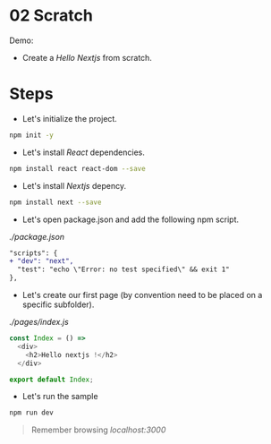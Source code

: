 # 02 Scratch

Demo:
  - Create a _Hello Nextjs_ from scratch.
  
# Steps

- Let's initialize the project.

```bash
npm init -y
```

- Let's install _React_ dependencies.

```bash
npm install react react-dom --save
```

- Let's install _Nextjs_ depency.

```bash
npm install next --save
```

- Let's open package.json and add the following npm script.

_./package.json_

```diff
"scripts": {
+ "dev": "next",
  "test": "echo \"Error: no test specified\" && exit 1"
},
```

- Let's create our first page (by convention need to be placed on a specific subfolder).

_./pages/index.js_

```javascript
const Index = () => 
  <div>
    <h2>Hello nextjs !</h2>
  </div>

export default Index;
```

- Let's run the sample

```bash
npm run dev
```

> Remember browsing _localhost:3000_
